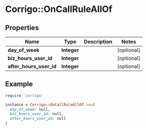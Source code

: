 # Corrigo::OnCallRuleAllOf

## Properties

| Name | Type | Description | Notes |
| ---- | ---- | ----------- | ----- |
| **day_of_week** | **Integer** |  | [optional] |
| **biz_hours_user_id** | **Integer** |  | [optional] |
| **after_hours_user_id** | **Integer** |  | [optional] |

## Example

```ruby
require 'corrigo'

instance = Corrigo::OnCallRuleAllOf.new(
  day_of_week: null,
  biz_hours_user_id: null,
  after_hours_user_id: null
)
```

